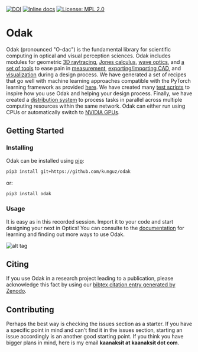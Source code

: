 [![DOI](https://zenodo.org/badge/3987171.svg)](https://zenodo.org/badge/latestdoi/3987171) [![Inline docs](http://inch-ci.org/github/dwyl/hapi-auth-jwt2.svg?branch=master)](https://kunguz.github.io/odak/) [![License: MPL 2.0](https://img.shields.io/badge/License-MPL%202.0-brightgreen.svg)](https://opensource.org/licenses/MPL-2.0)

# Odak
Odak (pronounced "O-dac") is the fundamental library for scientific computing in optical and visual perception sciences.
Odak includes modules for geometric [3D raytracing](odak/raytracing/), [Jones calculus](odak/jones), [wave optics](odak/wave), and [a set of tools](odak/tools) to ease pain in [measurement](odak/measurement), [exporting/importing CAD](odak/tools/asset.py), and [visualization](odak/visualize) during a design process. 
We have generated a set of recipes that go well with machine learning approaches compatible with the PyTorch learning framework as provided [here](odak/learn). 
We have created many [test scripts](test/) to inspire how you use Odak and helping your design process. 
Finally, we have created a [distribution system](odak/manager) to process tasks in parallel across multiple computing resources within the same network. 
Odak can either run using CPUs or automatically switch to [NVIDIA GPUs](odak/__init__.py#L8).

## Getting Started

### Installing
Odak can be installed using [pip](https://pypi.org/project/pip):

```bash
pip3 install git+https://github.com/kunguz/odak
```

or:

```bash
pip3 install odak
```

### Usage
It is easy as in this recorded session. Import it to your code and start designing your next in Optics! 
You can consulte to the [documentation](https://kunguz.github.io/odak) for learning and finding out more ways to use Odak.

![alt tag](example.gif)

## Citing
If you use Odak in a research project leading to a publication, please acknowledge this fact by using our [bibtex citation entry generated by Zenodo](https://zenodo.org/badge/latestdoi/3987171).

## Contributing
Perhaps the best way is checking the issues section as a starter. 
If you have a specific point in mind and can't find it in the issues section, starting an issue accordingly is an another good starting point. 
If you think you have bigger plans in mind, here is my email **kaanaksit at kaanaksit dot com**.
